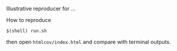 Illustrative reproducer for ...

How to reproduce
```shell
$(shell) run.sh
```

then open `htmlcov/index.html` and compare with terminal outputs.